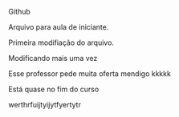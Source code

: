 Github

Arquivo para aula de iniciante.

Primeira modifiação do arquivo.

Modificando mais uma vez

Esse professor pede muita oferta mendigo kkkkk

Está quase no fim do curso

werthrfuijtyijytfyertytr
